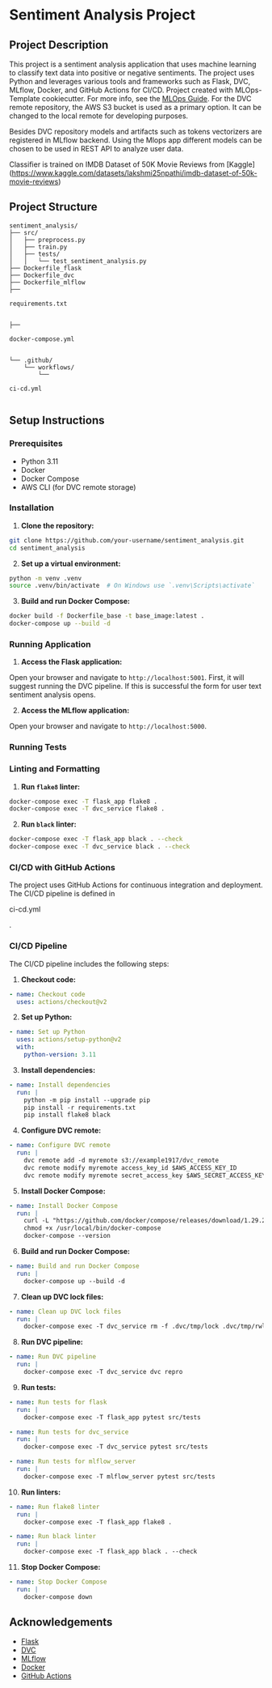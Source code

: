 # Sentiment Analysis Project

## Project Description

This project is a sentiment analysis application that uses machine learning to classify text data into positive or negative sentiments. The project uses Python and leverages various tools and frameworks such as Flask, DVC, MLflow, Docker, and GitHub Actions for CI/CD. Project created with MLOps-Template cookiecutter. For more info, see the [MLOps Guide](https://mlopsstudygroup.github.io/mlops-guide/).
 For the DVC remote repository, the AWS S3 bucket is used as a primary option. It can be changed to the local remote for developing purposes.

Besides DVC repository models and artifacts such as tokens vectorizers are registered in MLflow backend. Using the Mlops app different models can be chosen to be used in REST API to analyze user data.

Classifier is trained on IMDB Dataset of 50K Movie Reviews from [Kaggle] (https://www.kaggle.com/datasets/lakshmi25npathi/imdb-dataset-of-50k-movie-reviews)


## Project Structure

```
sentiment_analysis/
├── src/
│   ├── preprocess.py
│   ├── train.py
│   ├── tests/
│   │   └── test_sentiment_analysis.py
├── Dockerfile_flask
├── Dockerfile_dvc
├── Dockerfile_mlflow
├──

requirements.txt


├──

docker-compose.yml


└── .github/
    └── workflows/
        └──

ci-cd.yml


```

## Setup Instructions

### Prerequisites

- Python 3.11
- Docker
- Docker Compose
- AWS CLI (for DVC remote storage)

### Installation

1. **Clone the repository:**

```sh
git clone https://github.com/your-username/sentiment_analysis.git
cd sentiment_analysis
```

2. **Set up a virtual environment:**

```sh
python -m venv .venv
source .venv/bin/activate  # On Windows use `.venv\Scripts\activate`
```

3. **Build and run Docker Compose:**

```sh
docker build -f Dockerfile_base -t base_image:latest .
docker-compose up --build -d
```
### Running Application
1. **Access the Flask application:**

Open your browser and navigate to `http://localhost:5001`. First, it will suggest running the DVC pipeline.
If this is successful the form for user text sentiment analysis opens.

2. **Access the MLflow application:**

Open your browser and navigate to `http://localhost:5000`.

### Running Tests

### Linting and Formatting

1. **Run `flake8` linter:**

```sh
docker-compose exec -T flask_app flake8 .
docker-compose exec -T dvc_service flake8 .
```

2. **Run `black` linter:**

```sh
docker-compose exec -T flask_app black . --check
docker-compose exec -T dvc_service black . --check
```

### CI/CD with GitHub Actions

The project uses GitHub Actions for continuous integration and deployment. The CI/CD pipeline is defined in

ci-cd.yml

.

### CI/CD Pipeline

The CI/CD pipeline includes the following steps:

1. **Checkout code:**

```yaml
- name: Checkout code
  uses: actions/checkout@v2
```

2. **Set up Python:**

```yaml
- name: Set up Python
  uses: actions/setup-python@v2
  with:
    python-version: 3.11
```

3. **Install dependencies:**

```yaml
- name: Install dependencies
  run: |
    python -m pip install --upgrade pip
    pip install -r requirements.txt
    pip install flake8 black
```

4. **Configure DVC remote:**

```yaml
- name: Configure DVC remote
  run: |
    dvc remote add -d myremote s3://example1917/dvc_remote
    dvc remote modify myremote access_key_id $AWS_ACCESS_KEY_ID
    dvc remote modify myremote secret_access_key $AWS_SECRET_ACCESS_KEY
```

5. **Install Docker Compose:**

```yaml
- name: Install Docker Compose
  run: |
    curl -L "https://github.com/docker/compose/releases/download/1.29.2/docker-compose-$(uname -s)-$(uname -m)" -o /usr/local/bin/docker-compose
    chmod +x /usr/local/bin/docker-compose
    docker-compose --version
```

6. **Build and run Docker Compose:**

```yaml
- name: Build and run Docker Compose
  run: |
    docker-compose up --build -d
```

7. **Clean up DVC lock files:**

```yaml
- name: Clean up DVC lock files
  run: |
    docker-compose exec -T dvc_service rm -f .dvc/tmp/lock .dvc/tmp/rwlock
```

8. **Run DVC pipeline:**

```yaml
- name: Run DVC pipeline
  run: |
    docker-compose exec -T dvc_service dvc repro
```

9. **Run tests:**

```yaml
- name: Run tests for flask
  run: |
    docker-compose exec -T flask_app pytest src/tests

- name: Run tests for dvc_service
  run: |
    docker-compose exec -T dvc_service pytest src/tests

- name: Run tests for mlflow_server
  run: |
    docker-compose exec -T mlflow_server pytest src/tests
```

10. **Run linters:**

```yaml
- name: Run flake8 linter
  run: |
    docker-compose exec -T flask_app flake8 .

- name: Run black linter
  run: |
    docker-compose exec -T flask_app black . --check
```

11. **Stop Docker Compose:**

```yaml
- name: Stop Docker Compose
  run: |
    docker-compose down
```


## Acknowledgements

- [Flask](https://flask.palletsprojects.com/)
- [DVC](https://dvc.org/)
- [MLflow](https://mlflow.org/)
- [Docker](https://www.docker.com/)
- [GitHub Actions](https://github.com/features/actions)
```
